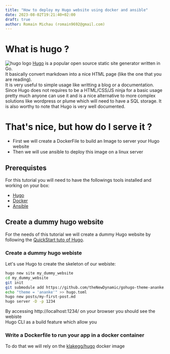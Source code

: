```yaml
---
title: "How to deploy my Hugo website using docker and ansible"
date: 2023-08-02T19:21:40+02:00
draft: true
author: Romain Michau (romain9692@gmail.com)
---
```


# What is hugo ?
![hugo logo](https://d33wubrfki0l68.cloudfront.net/c38c7334cc3f23585738e40334284fddcaf03d5e/2e17c/images/hugo-logo-wide.svg)
[Hugo](https://gohugo.io/) is a popular open source static site generator written in Go.  
It basically convert markdown into a nice HTML page (like the one that you are reading).  
It is very useful to simple usage like writting a blog or a documentation. 
Since Hugo does not requires to be a HTML/CSS/JS ninja for a basic usage pretty much anyone can use it and is a nice alternative to more complex solutions like wordpress or plume which will need to have a SQL storage. It is also worthy to note that 
Hugo is very well documented.

# That's nice, but how do I serve it ? 
- First we will create a DockerFile to build an Image to server your Hugo website  
- Then we will use ansible to deploy this image on a linux server
## Prerequistes 
For this tutorial you will need to have the followings tools installed and working on your box:
- [Hugo](https://gohugo.io/installation/)
- [Docker](https://docs.docker.com/engine/install/)
- [Ansible](https://docs.ansible.com/ansible/latest/installation_guide/intro_installation.html)

## Create a dummy hugo website
For the needs of this tutorial we will create a dummy Hugo website by following the [QuickStart tuto of Hugo](https://gohugo.io/getting-started/quick-start/). 

### Create a dummy hugo webiste
Let's use Hugo to create the skeleton of our webiste:
```bash
hugo new site my_dummy_website
cd my_dummy_website
git init
git submodule add https://github.com/theNewDynamic/gohugo-theme-ananke.git themes/ananke
echo "theme = 'ananke'" >> hugo.toml
hugo new posts/my-first-post.md
hugo server -D -p 1234
```
By accessing http://localhost:1234/ on your browser you should see the webiste  
Hugo CLI as a build feature which allow you 

### Write a Dockerfile to run your app in a docker container
To do that we will rely on the [klakegg/hugo](https://hub.docker.com/r/klakegg/hugo) docker image 
